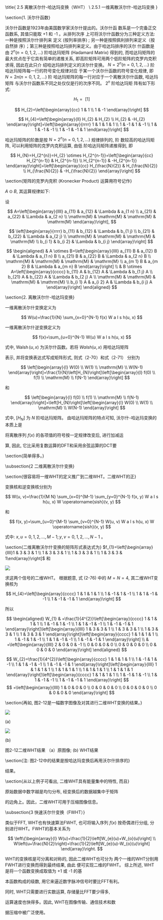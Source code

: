\title{
2.5 离散沃尔什-哈达玛变换（WHT） \\ 2.5.1 一维离散沃尔什-哈达玛变换
}

\section{1. 沃尔什函数}

沃尔什函数是1923年由美国数学家沃尔什提出的。沃尔什函 数系是一个完备正交函数系, 其值只能取 +1 和 -1 。从排列次序 上可将沃尔什函数分为三种定义方法: 一种是按照沃尔什排列来 定义 (按列率排序) ; 另一种是按照佩利排列来定义（按自然排 序）；第三种是按照哈达玛排列来定义。由于哈达玛排序的沃尔 什函数是由 $2^{n}(n=0,1,2, \ldots)$ 阶哈达玛矩阵 (Hadamard Matrix) 得到的, 而哈达玛矩阵的最大优点在于它具有简单的递推关系, 即高阶矩阵可用两个低阶矩阵的克罗内克积求得, 因此在此只介 绍哈达玛排列定义的沃尔什变换。 $N=2^{n}(n=0,1,2, \ldots)$ 阶哈达玛矩阵每一行的符号变化规律对应 于某一个沃尔什函数的符号变化规律, 即 $N=2 n(n=0,1,2, \ldots)$ 阶 哈达玛矩阵的每一行对应于一个离散沃尔什函数, 哈达玛矩阵 与沃尔什函数系不同之处仅仅是行的次序不同。 $2^{n}$ 阶哈达玛矩 阵有如下形式:

$$
H_{1}=\text { [1] }
$$

$$
H_{2}=\left[\begin{array}{cc}
1 & 1 \\
1 & -1
\end{array}\right]
$$

$$
H_{4}=\left[\begin{array}{ll}
H_{2} & H_{2} \\
H_{2} & -H_{2}
\end{array}\right]=\left[\begin{array}{rrrr}
1 & 1 & 1 & 1 \\
1 & -1 & 1 & -1 \\
1 & 1 & -1 & -1 \\
1 & -1 & -1 & 1
\end{array}\right]
$$

哈达玛矩阵的阶数是按 $N=2^{n}(n=0,1,2, \ldots)$ 规律排列的, 阶 数较高的哈达玛矩阵, 可以利用矩阵的克罗内克积运算, 由低 阶哈达玛矩阵递推得到, 即

$$
H_{N}=H_{2^{n}}=H_{2} \otimes H_{2^{n-1}}=\left[\begin{array}{cc}
H_{2^{n-1}} & H_{2^{n-1}} \\
H_{2^{n-1}} & -H_{2^{n-1}}
\end{array}\right]=\left[\begin{array}{cc}
H_{\frac{N}{2}} & H_{\frac{N}{2}} \\
H_{\frac{N}{2}} & -H_{\frac{N}{2}}
\end{array}\right]
$$



\section{矩阵的克罗内克积 (Kronecker Product) 运算用符号记作}

$A \odot B$, 其运算规律如下:

设

$$
A=\left[\begin{array}{llll}
a_{11} & a_{12} & \Lambda & a_{1 n} \\
a_{21} & a_{22} & \Lambda & a_{2 n} \\
\mathrm{M} & \mathrm{M} & \mathrm{M} & \mathrm{M}
\end{array}\right],
$$

$$
\left[\begin{array}{rrrr}
b_{11} & b_{12} & \Lambda & b_{1 j} \\
b_{21} & b_{22} & \Lambda & a_{2 j} \\
\mathrm{M} & \mathrm{M} & \mathrm{M} & \mathrm{M} \\
b_{i 1} & b_{i 2} & \Lambda & b_{i j}
\end{array}\right]
$$



$$
\begin{aligned}
& A \otimes B=\left[\begin{array}{llll}
a_{11} B & a_{12} B & \Lambda & a_{1 n} B \\
a_{21} B & a_{22} B & \Lambda & a_{2 n} B \\
\mathrm{M} & \mathrm{M} & \mathrm{M} & \mathrm{M} \\
a_{m 1} B & a_{m 2} B & \Lambda & a_{m n} B
\end{array}\right] \\
& B \otimes A=\left[\begin{array}{cccc}
b_{11} A & b_{12} A & \Lambda & b_{1 j} A \\
b_{21} A & b_{22} A & \Lambda & b_{2 j} A \\
\mathrm{M} & \mathrm{M} & \mathrm{M} & \mathrm{M} \\
b_{i 1} A & a_{i 2} A & \Lambda & b_{i j} A
\end{array}\right]
\end{aligned}
$$



\section{2. 离散沃尔什-哈达玛变换}

一维离散沃尔什变换定义为

$$
W(u)=\frac{1}{N} \sum_{x=0}^{N-1} f(x) W a l s h(u, x)
$$

一维离散沃尔什逆变换定义为

$$
f(x)=\sum_{u=0}^{N-1} W(u) W a l s h(u, x)
$$

式中, $\operatorname{Walsh}(u, x)$ 为沃尔什函数。若将 $W a l s h(u, x)$ 用哈达玛矩阵

表示, 并将变换表达式写成矩阵形式, 则式（2-70）和式（2-71） 分别为 

$$
\left[\begin{array}{l}
W(0) \\
W(1) \\
\mathrm{M} \\
W(N-1)
\end{array}\right]=\frac{1}{N}\left[H_{N}\right]\left[\begin{array}{l}
f(0) \\
f(1) \\
\mathrm{M} \\
f(N-1)
\end{array}\right]
$$

和

$$
\left[\begin{array}{l}
f(0) \\
f(1) \\
\mathrm{M} \\
f(N-1)
\end{array}\right]=\left[H_{N}\right]\left[\begin{array}{l}
W(0) \\
W(1) \\
\mathrm{M} \\
W(N-1)
\end{array}\right]
$$

式中, $\left[H_{N}\right]$ 为 $N$ 阶哈达玛矩阵。 由哈达玛矩阵的特点可知, 沃尔什-哈达玛变换的本质上是

将离散序列 $f(x)$ 的各项值的符号按一定规律改变后, 进行加减运

算, 因此, 它比采用复数运算的DFT和采用余弦运算的DCT要

\section{简单得多。}



\subsection{2 二维离散沃尔什变换}

\section{很容易将一维WHT的定义推广到二维WHT。二维WHT的正}

变换核和逆变换核分别为

$$
W(u, v)=\frac{1}{M N} \sum_{x=0}^{M-1} \sum_{y=0}^{N-1} f(x, y) W a l s h(u, x) W \operatorname{sish}(v, y)
$$

和

$$
f(x, y)=\sum_{u=0}^{M-1} \sum_{v=0}^{N-1} W(u, v) W a l s h(u, x) W \operatorname{sish}(v, y)
$$

式中: $x, u=0,1,2, \ldots, M-1 ; y, v=0,1,2, \ldots, N-1$ 。 

\section{二维离散沃尔什变换的矩阵形式表达式为}
$f_{1}=\left[\begin{array}{llll}1 & 3 & 3 & 1 \\ 1 & 3 & 3 & 1 \\ 1 & 3 & 3 & 1 \\ 1 & 3 & 3 & 1\end{array}\right]$
和

![](https://cdn.mathpix.com/cropped/2023_03_29_feb4909ceb5a3f8a8af9g-10.jpg?height=835&width=641&top_left_y=405&top_left_x=1523)

求这两个信号的二维WHT。 根据题意, 式 (2-76) 中的 $M=N=4$, 其二维WHT变换核为

$$
H_{4}=\left[\begin{array}{cccc}
1 & 1 & 1 & 1 \\
1 & -1 & 1 & -1 \\
1 & 1 & -1 & -1 \\
1 & -1 & -1 & 1
\end{array}\right]
$$

所以

$$
\begin{aligned}
W_{1} & =\frac{1}{4^{2}}\left[\begin{array}{cccc}
1 & 1 & 1 & 1 \\
1 & -1 & 1 & -1 \\
1 & 1 & -1 & -1 \\
1 & -1 & -1 & 1
\end{array}\right]\left[\begin{array}{llll}
1 & 3 & 3 & 1 \\
1 & 3 & 3 & 1 \\
1 & 3 & 3 & 1 \\
1 & 3 & 3 & 1
\end{array}\right]\left[\begin{array}{cccc}
1 & 1 & 1 & 1 \\
1 & -1 & 1 & -1 \\
1 & 1 & -1 & -1 \\
1 & -1 & -1 & 1
\end{array}\right] \\
& =\left[\begin{array}{llll}
2 & 0 & 0 & -1 \\
0 & 0 & 0 & 0 \\
0 & 0 & 0 & 0 \\
0 & 0 & 0 & 0
\end{array}\right]
\end{aligned}
$$



$$
W_{2}=\frac{1}{4^{2}}\left[\begin{array}{cccc}
1 & 1 & 1 & 1 \\
1 & -1 & 1 & -1 \\
1 & 1 & -1 & -1 \\
1 & -1 & -1 & 1
\end{array}\right]\left[\begin{array}{llll}
1 & 1 & 1 & 1 \\
1 & 1 & 1 & 1 \\
1 & 1 & 1 & 1 \\
1 & 1 & 1 & 1
\end{array}\right]\left[\begin{array}{cccc}
1 & 1 & 1 & 1 \\
1 & -1 & 1 & -1 \\
1 & 1 & -1 & -1 \\
1 & -1 & -1 & 1
\end{array}\right]
$$$$
=\left[\begin{array}{llll}
1 & 0 & 0 & 0 \\
0 & 0 & 0 & 0 \\
0 & 0 & 0 & 0 \\
0 & 0 & 0 & 0
\end{array}\right]
$$ 

\section{再如, 图2-12是一幅数字图像及对其进行二维WHT变换的结果。}

![](https://cdn.mathpix.com/cropped/2023_03_29_feb4909ceb5a3f8a8af9g-14.jpg?height=638&width=619&top_left_y=513&top_left_x=252)

(a)

![](https://cdn.mathpix.com/cropped/2023_03_29_feb4909ceb5a3f8a8af9g-14.jpg?height=909&width=900&top_left_y=410&top_left_x=1272)

(b)

图2-12二维WHT结果
（a）原图像;
(b) WHT结果 

\section{注: 图2-12中的结果是按哈达玛变换后再用沃尔什排序的}

结果。

\section{从以上例子可看出, 二维WHT具有能量集中的特性, 而且}

原始数据中数字越是均匀分布, 经变换后的数据越集中于矩阵

的边角上。因此，二维WHT可用于压缩图像信息。 

\subsection{3 快速沃尔什变换（FWHT）}

类似于FFT, WHT也有快速算法FWHT, 也可将输入序列 $f(x)$ 按奇偶进行分组, 分别进行WHT。FWHT的基本关系为

$$
\left\{\begin{array}{l}
W(u)=\frac{1}{2}\left[W_{e}(u)+W_{o}(u)\right] \\
W\left(u+\frac{N}{2}\right)=\frac{1}{2}\left[W_{e}(u)-W_{o}(u)\right]
\end{array}\right.
$$

WHT的变换核是可分离和对称的, 因此二维WHT也可分为 两个一维的WHT分别用FWHT进行变换而得到最终结果, 由此 便可实现二维的FWHT。 综上所述, WHT是将一个函数变换成取值为 +1 或 -1 的基

本函数构成的级数, 用它来逼近数字脉冲信号时要比FFT有利。

同时, WHT只需要进行实数运算, 存储量比FFT要少得多,

运算速度也快得多。因此, WHT在图像传输、通信技术和数

据压缩中被广泛使用。